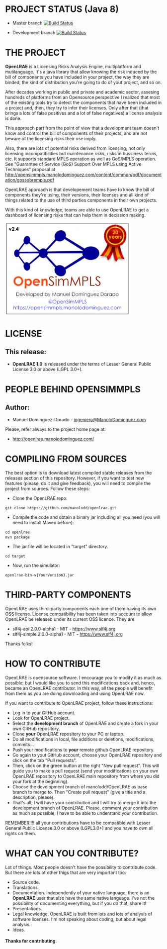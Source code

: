 # PROJECT STATUS (Java 8)

- Master branch [![Build Status](https://api.travis-ci.org/manolodd/openlrae.svg?branch=master)](https://travis-ci.org/manolodd/openlrae)

- Development branch [![Build Status](https://api.travis-ci.org/manolodd/openlrae.svg?branch=development)](https://travis-ci.org/manolodd/openlrae?branch=development)

# THE PROJECT

<b>OpenLRAE</b> is a Licensing Risks Analysis Engine, multiplatform and mutilanguage. It's a java library that allow knowing the risk induced by the bill of components you have included in your project, the way they are binded, the kind of distribution you're going to do of yout project, and so on.

After decades working in public and private and academic sector, assesing hundreds of platforms from an Opensource perspective I realized that most of the existing tools try to detect the components that have been included in a project and, then, they try to infer their licenses. Only after that (that brings a lots of false positives and a lot of false negatives) a license analysis is done.

This approach part from the point of view that a development team doesn't know and control the bill of components of their projects, and are not beware of the licensing risks their use imply.

Also, there are lots of potential risks derived from licensing; not only licensing incompatibilities but maintenance risks, risks in bussiness terms, etc.
It supports standard MPLS operation as well as GoS/MPLS operation. See "Guarantee of Service (GoS) Support Over MPLS using Active Techniques" proposal at http://opensimmpls.manolodominguez.com/content/common/pdf/documentation/gossobrempls.pdf

OpenLRAE approach is that developement teams have to know the bill of components they're using, their versions, their licenses and all kind of things related to the use of third parties components in their own projects.

With this kind of knowledge, teams are able to use OpenLRAE to get a dashboard of licensing risks that can help them in decission making.

![OpenLRAE logo](https://github.com/manolodd/opensimmpls/raw/master/src/main/resources/com/manolodominguez/opensimmpls/resources/images/splash_inicio.png)

# LICENSE

## This release:
 
- <b>OpenLRAE 1.0</b> is released under the terms of Lesser General Public License 3.0 or above (LGPL 3.0+).

# PEOPLE BEHIND OPENSIMMPLS

## Author:
    
 - Manuel Domínguez-Dorado - <ingeniero@ManoloDominguez.com>
   
Please, refer always to the project home page at:

 - http://openlrae.manolodominguez.com/

# COMPILING FROM SOURCES

The best option is to download latest compiled stable releases from the releases section of this repository. However, if you want to test new features (please, do it and give feedback), you will need to compile the project from sources. Follow these steps:

 - Clone the OpenLRAE repo: 
```console
git clone https://github.com/manolodd/openlrae.git
```
 - Compile the code and obtain a binary jar including all you need (you will need to install Maven before):
```console
cd openlrae
mvn package
```
 - The jar file will be located in "target" directory.
```console
cd target
```
- Now, run the simulator:
```console
openlrae-bin-v{YourVersion}.jar
```

# THIRD-PARTY COMPONENTS

OpenLRAE uses third-party components each one of them having its own OSS license. License compatibility has been taken into account to allow OpenLRAE be released under its current OSS licence. They are:

- slf4j-api 2.0.0-alpha1 - MIT - https://www.slf4j.org
- slf4j-simple 2.0.0-alpha1 - MIT - https://www.slf4j.org

Thanks folks!

# HOW TO CONTRIBUTE

OpenLRAE is opensource software. I encourage you to modify it as much as possible; but I would like you to send this modifications back and, hence, became an OpenLRAE contributor. In this way, all the people will benefit from them as you are doing downloading and using OpenLRAE now.

If you want to contribute to OpenLRAE project, follow these instructions:

 - Log in to your GitHub account.
 - Look for OpenLRAE project.
 - Select the <b>development branch</b> of OpenLRAE and create a fork in your own GitHub repository.
 - Clone <b>your</b> OpenLRAE repository to your PC or laptop.
 - Do all modifications in local, file additions or deletions, modifications, commits...
 - Push your modifications to <b>your</b> remote github OpenLRAE repository.
 - Go again to yout GitHub account, choose your OpenLRAE repository and click on the tab "Pull requests".
 - Then, click on the green button at the right "New pull request". This will guide you to make a pull request (send your modifications on your own OpenLRAE repository to OpenLRAE main repository from where you did your fork at the beginning). 
 - Choose the development branch of manolodd/OpenLRAE as base branch to merge to. Then "Create pull request" (give a title and a description, please).
 - That's all; I will have your contribution and I will try to merge it into the development branch of OpenLRAE. Please, comment your contribution as much as possible; I have to be able to understand your contribution.

REMEMBER!!!! all your contributions have to be compatible with Lesser General Public License 3.0 or above (LGPL3.0+) and you have to own all rights on them. 

# WHAT CAN YOU CONTRIBUTE?

Lot of things. Most people doesn't have the possibility to contribute code. But there are lots of other thigs that are very important too:

 - Source code.
 - Translations.
 - Documentation. Independently of your native language, there is an <b>OpenLRAE</b> user that also have the same native language. I've not the possibility of documenting everything, but if you do that, share it!
 - Presentations.
 - Legal knowledge. OpenLRAE is built from lots and lots of analysis of software licenses. I'm not speaking about coding, but about legal analysis.
 - Ideas.

#### Thanks for contributing.
